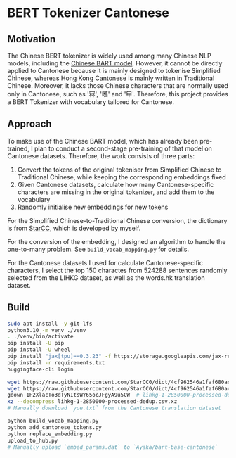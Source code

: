 # BERT Tokenizer Cantonese

## Motivation

The Chinese BERT tokenizer is widely used among many Chinese NLP models, including the [Chinese BART model](https://huggingface.co/fnlp/bart-base-chinese). However, it cannot be directly applied to Cantonese because it is mainly designed to tokenise Simplified Chinese, whereas Hong Kong Cantonese is mainly written in Traditional Chinese. Moreover, it lacks those Chinese characters that are normally used only in Cantonese, such as '冧', '嚿' and '曱'. Therefore, this project provides a BERT Tokenizer with vocabulary tailored for Cantonese.

## Approach

To make use of the Chinese BART model, which has already been pre-trained, I plan to conduct a second-stage pre-training of that model on Cantonese datasets. Therefore, the work consists of three parts:

1. Convert the tokens of the original tokeniser from Simplified Chinese to Traditional Chinese, while keeping the corresponding embeddings fixed
2. Given Cantonese datasets, calculate how many Cantonese-specific characters are missing in the original tokenizer, and add them to the vocabulary
3. Randomly initialise new embeddings for new tokens

For the Simplified Chinese-to-Traditional Chinese conversion, the dictionary is from [StarCC](https://github.com/StarCC0/dict), which is developed by myself.

For the conversion of the embedding, I designed an algorithm to handle the one-to-many problem. See `build_vocab_mapping.py` for details.

For the Cantonese datasets I used for calculate Cantonese-specific characters, I select the top 150 charactes from 524288 sentences randomly selected from the LIHKG dataset, as well as the words.hk translation dataset.

## Build

```sh
sudo apt install -y git-lfs
python3.10 -m venv ./venv
. ./venv/bin/activate
pip install -U pip
pip install -U wheel
pip install "jax[tpu]==0.3.23" -f https://storage.googleapis.com/jax-releases/libtpu_releases.html
pip install -r requirements.txt
huggingface-cli login
```

```sh
wget https://raw.githubusercontent.com/StarCC0/dict/4cf962546a1faf680ac8b15e8ff5d501c98a96ea/STCharacters.txt
wget https://raw.githubusercontent.com/StarCC0/dict/4cf962546a1faf680ac8b15e8ff5d501c98a96ea/TSCharacters.txt
gdown 1F2XlacTo3dTyNItsWY65ocJFgyA9u5CW  # lihkg-1-2850000-processed-dedup.csv.xz
xz --decompress lihkg-1-2850000-processed-dedup.csv.xz
# Manually download `yue.txt` from the Cantonese translation dataset
```

```sh
python build_vocab_mapping.py
python add_cantonese_tokens.py
python replace_embedding.py
upload_to_hub.py
# Manually upload `embed_params.dat` to `Ayaka/bart-base-cantonese`
```

